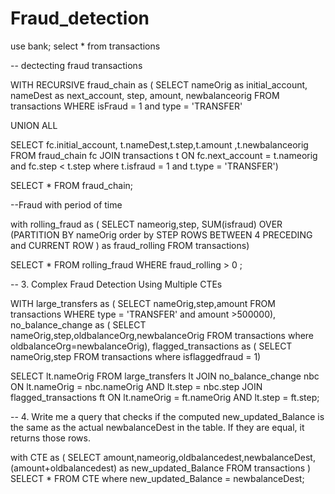 # Fraud_detection

use bank;
select * from transactions


-- dectecting fraud transactions

WITH RECURSIVE fraud_chain as (
SELECT nameOrig as initial_account,
nameDest as next_account,
step,
amount,
newbalanceorig
FROM 
transactions
WHERE isFraud = 1 and type = 'TRANSFER'

UNION ALL 

SELECT fc.initial_account,
t.nameDest,t.step,t.amount ,t.newbalanceorig
FROM fraud_chain fc
JOIN transactions t
ON fc.next_account = t.nameorig and fc.step < t.step 
where t.isfraud = 1 and t.type = 'TRANSFER')

SELECT * FROM fraud_chain;

--Fraud with period of time

with rolling_fraud as ( SELECT nameorig,step, 
SUM(isfraud) OVER (PARTITION BY nameOrig order by STEP ROWS BETWEEN 4 PRECEDING and CURRENT ROW ) as fraud_rolling
FROM transactions)

SELECT * FROM rolling_fraud
WHERE fraud_rolling > 0 ;



-- 3. Complex Fraud Detection Using Multiple CTEs


WITH large_transfers as (
SELECT nameOrig,step,amount FROM transactions WHERE type = 'TRANSFER' and amount >500000),
no_balance_change as (
SELECT nameOrig,step,oldbalanceOrg,newbalanceOrig FROM transactions where oldbalanceOrg=newbalanceOrig),
flagged_transactions as (
SELECT nameOrig,step FROM transactions where  isflaggedfraud = 1) 

SELECT 
    lt.nameOrig
FROM 
    large_transfers lt
JOIN 
    no_balance_change nbc ON lt.nameOrig = nbc.nameOrig AND lt.step = nbc.step
JOIN 
    flagged_transactions ft ON lt.nameOrig = ft.nameOrig AND lt.step = ft.step;



-- 4. Write me a query that checks if the computed new_updated_Balance is the same as the actual newbalanceDest in the table. If they are equal, it returns those rows.

with CTE as (
SELECT amount,nameorig,oldbalancedest,newbalanceDest,(amount+oldbalancedest) as new_updated_Balance 
FROM transactions
)
SELECT * FROM CTE where new_updated_Balance = newbalanceDest;
